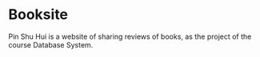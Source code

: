 Booksite
========

Pin Shu Hui is a website of sharing reviews of books, as the project of the course Database System.
